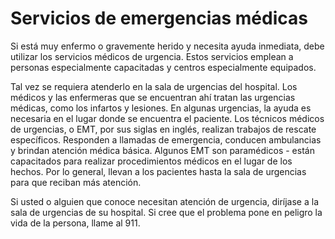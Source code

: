Servicios de emergencias médicas
================================


Si está muy enfermo o gravemente herido y necesita ayuda inmediata, debe utilizar los servicios médicos de urgencia. Estos servicios emplean a personas especialmente capacitadas y centros especialmente equipados. 


Tal vez se requiera atenderlo en la sala de urgencias del hospital. Los médicos y las enfermeras que se encuentran ahí tratan las urgencias médicas, como los infartos y lesiones. En algunas urgencias, la ayuda es necesaria en el lugar donde se encuentra el paciente. Los técnicos médicos de urgencias, o EMT, por sus siglas en inglés, realizan trabajos de rescate específicos. Responden a llamadas de emergencia, conducen ambulancias y brindan atención médica básica. Algunos EMT son paramédicos - están capacitados para realizar procedimientos médicos en el lugar de los hechos. Por lo general, llevan a los pacientes hasta la sala de urgencias para que reciban más atención. 


Si usted o alguien que conoce necesitan atención de urgencia, diríjase a la sala de urgencias de su hospital. Si cree que el problema pone en peligro la vida de la persona, llame al 911.

